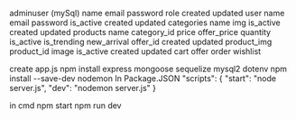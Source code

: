 adminuser (mySql)
    name
    email
    password
    role
    created
    updated
user
    name
    email
    password
    is_active
    created
    updated
categories
    name
    img
    is_active
    created
    updated
products
    name
    category_id
    price
    offer_price
    quantity
    is_active
    is_trending
    new_arrival
    offer_id
    created
    updated
product_img
    product_id
    image
    is_active
    created
    updated
cart
offer
order
wishlist

create app.js
npm install express mongoose sequelize mysql2 dotenv
npm install --save-dev nodemon
In Package.JSON
    "scripts": {
    "start": "node server.js",
    "dev": "nodemon server.js"
    }

in cmd
    npm start
    npm run dev


